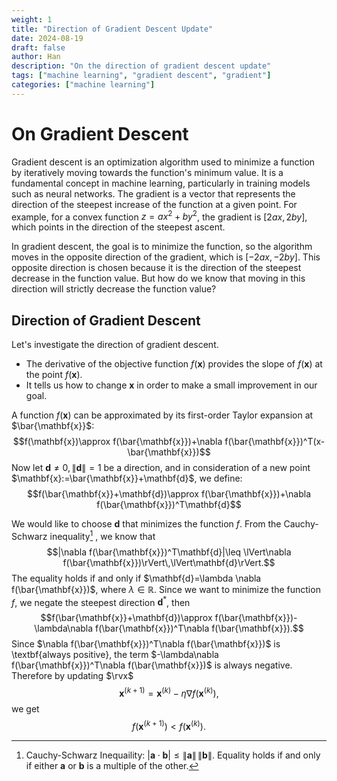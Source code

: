 ```yaml
---
weight: 1
title: "Direction of Gradient Descent Update"
date: 2024-08-19
draft: false
author: Han
description: "On the direction of gradient descent update"
tags: ["machine learning", "gradient descent", "gradient"]
categories: ["machine learning"]
---
```


# On Gradient Descent

Gradient descent is an optimization algorithm used to minimize a function by iteratively moving towards the function's minimum value. It is a fundamental concept in machine learning, particularly in training models such as neural networks. The gradient is a vector that represents the direction of the steepest increase of the function at a given point. For example, for a convex function $z = ax^2 + by^2$, the gradient is $[2ax, 2by]$, which points in the direction of the steepest ascent.

In gradient descent, the goal is to minimize the function, so the algorithm moves in the opposite direction of the gradient, which is $[-2ax, -2by]$. This opposite direction is chosen because it is the direction of the steepest decrease in the function value. But how do we know that moving in this direction will strictly decrease the function value?

## Direction of Gradient Descent
Let's investigate the direction of gradient descent. 
- The derivative of the objective function $f(\mathbf{x})$ provides the slope of $f(\mathbf{x})$ at the point $f(\mathbf{x})$.
- It tells us how to change $\mathbf{x}$ in order to make a small improvement in our goal.

A function $f(\mathbf{x})$ can be approximated by its first-order Taylor expansion at $\bar{\mathbf{x}}$:
$$f(\mathbf{x})\approx f(\bar{\mathbf{x}})+\nabla f(\bar{\mathbf{x}})^T(x-\bar{\mathbf{x}})$$
Now let $\mathbf{d}\neq0, \|\mathbf{d}\|=1$ be a direction, and in consideration of a new point $\mathbf{x}:=\bar{\mathbf{x}}+\mathbf{d}$, we define:
$$f(\bar{\mathbf{x}}+\mathbf{d})\approx f(\bar{\mathbf{x}})+\nabla f(\bar{\mathbf{x}})^T\mathbf{d}$$

We would like to choose $\mathbf{d}$ that minimizes the function $f$. From the Cauchy-Schwarz inequality[^1] , we know that
$$|\nabla f(\bar{\mathbf{x}})^T\mathbf{d}|\leq \lVert\nabla f(\bar{\mathbf{x}})\rVert\,\lVert\mathbf{d}\rVert.$$
The equality holds if and only if $\mathbf{d}=\lambda \nabla f(\bar{\mathbf{x}})$, where $\lambda\in \mathbb{R}$. Since we want to minimize the function $f$, we negate the steepest direction $\mathbf{d}^{*}$, then 
$$f(\bar{\mathbf{x}}+\mathbf{d})\approx f(\bar{\mathbf{x}})-\lambda\nabla f(\bar{\mathbf{x}})^T\nabla f(\bar{\mathbf{x}}).$$
Since $\nabla f(\bar{\mathbf{x}})^T\nabla f(\bar{\mathbf{x}})$ is \textbf{always positive}, the term $-\lambda\nabla f(\bar{\mathbf{x}})^T\nabla f(\bar{\mathbf{x}})$ is always negative. Therefore by updating $\rvx$
$$\mathbf{x}^{(k+1)} = \mathbf{x}^{(k)} - \eta \nabla f(\mathbf{x}^{(k)}),$$
we get
$$f(\mathbf{x}^{(k+1)}) < f(\mathbf{x}^{(k)}).$$

[^1]: Cauchy-Schwarz Inequaility: $|\mathbf{a}\cdot \mathbf{b}|\leq \lVert\mathbf{a}\rVert \, \lVert\mathbf{b}\rVert$. Equality holds if and only if either $\mathbf{a}$ or $\mathbf{b}$ is a multiple of the other.
